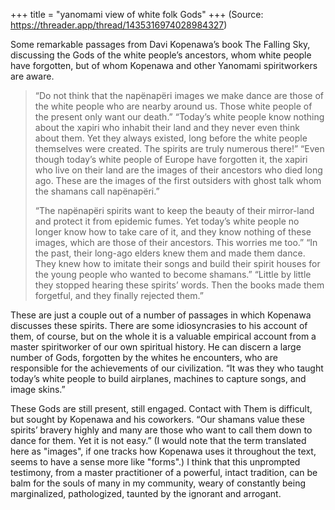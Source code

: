 +++
title = "yanomami view of white folk Gods"
+++
(Source: https://threader.app/thread/1435316974028984327)

Some remarkable passages from Davi Kopenawa’s book The Falling Sky, discussing the Gods of the white people’s ancestors, whom white people have forgotten, but of whom Kopenawa and other Yanomami spiritworkers are aware. 

> “Do not think that the napënapëri images we make dance are those of the white people who are nearby around us. Those white people of the present only want our death.” “Today’s white people know nothing about the xapiri who inhabit their land and they never even think about them. Yet they always existed, long before the white people themselves were created. The spirits are truly numerous there!” “Even though today’s white people of Europe have forgotten it, the xapiri who live on their land are the images of their ancestors who died long ago. These are the images of the first outsiders with ghost talk whom the shamans call napënapëri.” 
> 
> “The napënapëri spirits want to keep the beauty of their mirror-land and protect it from epidemic fumes. Yet today’s white people no longer know how to take care of it, and they know nothing of these images, which are those of their ancestors. This worries me too.” “In the past, their long-ago elders knew them and made them dance. They knew how to imitate their songs and build their spirit houses for the young people who wanted to become shamans.” “Little by little they stopped hearing these spirits’ words. Then the books made them forgetful, and they finally rejected them.”

These are just a couple out of a number of passages in which Kopenawa discusses these spirits. There are some idiosyncrasies to his account of them, of course, but on the whole it is a valuable empirical account from a master spiritworker of our own spiritual history. He can discern a large number of Gods, forgotten by the whites he encounters, who are responsible for the achievements of our civilization. “It was they who taught today’s white people to build airplanes, machines to capture songs, and image skins.” 

These Gods are still present, still engaged. Contact with Them is difficult, but sought by Kopenawa and his coworkers. “Our shamans value these spirits’ bravery highly and many are those who want to call them down to dance for them. Yet it is not easy.” (I would note that the term translated here as "images", if one tracks how Kopenawa uses it throughout the text, seems to have a sense more like "forms".) I think that this unprompted testimony, from a master practitioner of a powerful, intact tradition, can be balm for the souls of many in my community, weary of constantly being marginalized, pathologized, taunted by the ignorant and arrogant. 